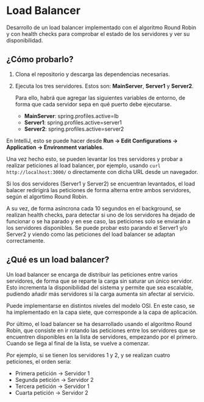 # Load Balancer

Desarrollo de un load balancer implementado con el algoritmo Round Robin y con health checks para comprobar el estado de los servidores y ver su
disponibilidad.

## ¿Cómo probarlo?

1. Clona el repositorio y descarga las dependencias necesarias.
2. Ejecuta los tres servidores. Estos son: **MainServer**, **Server1** y **Server2**.

   Para ello, habrá que agregar las siguientes
   variables de entorno, de forma que cada servidor sepa en qué puerto debe ejecutarse.
    - **MainServer**: spring.profiles.active=lb
    - **Server1**: spring.profiles.active=server1
    - **Server2**: spring.profiles.active=server2

En IntelliJ, esto se puede hacer desde **Run -> Edit Configurations -> Application -> Environment variables**.

Una vez hecho esto, se pueden levantar los tres servidores y probar a realizar peticiones al load balancer, por ejemplo, usando `curl http://localhost:3000/` o directamente
con dicha URL desde un navegador.

Si los dos servidores (Server1 y Server2) se encuentran levantados, el load balacer redirigirá las peticiones de forma alterna entre
ambos servidores, según el algortimo Round Robin.

A su vez, de forma asíncrona cada 10 segundos en el background, se realizan health checks, para detectar si uno de los servidores ha dejado de
funcionar o se ha parado y en ese caso, las peticiones solo se enviarán a los servidores disponibles. Se puede probar esto parando el Server1 y/o Server2
y viendo como las peticiones del load balancer se adaptan correctamente.

## ¿Qué es un load balancer?

Un load balancer se encarga de distribuir las peticiones entre varios servidores, de forma que se reparte la carga sin saturar un único
servidor. Esto incrementa la disponibilidad del sistema y permite que sea escalable, pudiendo añadir más servidores si la carga aumenta
sin afectar al servicio.

Puede implementarse en distintos niveles del modelo OSI. En este caso, se ha implementado en la capa siete, que corresponde a la capa
de aplicación.

Por último, el load balancer se ha desarrollado usando el algoritmo Round Robin, que consiste en ir rotando las peticiones entre los servidores
que se encuentren disponibles en la lista de servidores, empezando por el primero. Cuando se llega al final de la lista, se vuelve
a comenzar.

Por ejemplo, si se tienen los servidores 1 y 2, y se realizan cuatro peticiones, el orden
sería:

- Primera petición -> Servidor 1
- Segunda petición -> Servidor 2
- Tercera petición -> Servidor 1
- Cuarta petición -> Servidor 2
